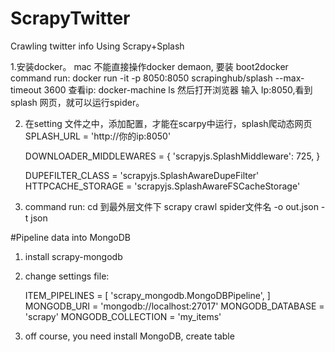 # ScrapyTwitter
Crawling twitter info Using Scrapy+Splash

1.安装docker。
mac 不能直接操作docker demaon, 要装 boot2docker
command run: docker run -it -p 8050:8050 scrapinghub/splash --max-timeout 3600
查看ip: docker-machine ls
然后打开浏览器 输入 Ip:8050,看到splash 网页，就可以运行spider。

2. 在setting 文件之中，添加配置，才能在scarpy中运行，splash爬动态网页
SPLASH_URL = 'http://你的ip:8050'

      DOWNLOADER_MIDDLEWARES = {
         'scrapyjs.SplashMiddleware': 725,
       }
       
      DUPEFILTER_CLASS = 'scrapyjs.SplashAwareDupeFilter'
      HTTPCACHE_STORAGE = 'scrapyjs.SplashAwareFSCacheStorage'



3. command run:
cd 到最外层文件下
scrapy   crawl spider文件名 -o out.json -t json



#Pipeline data into MongoDB
1. install scrapy-mongodb 
2. change settings file:

      ITEM_PIPELINES = [
      'scrapy_mongodb.MongoDBPipeline',
      ]
      MONGODB_URI = 'mongodb://localhost:27017'
      MONGODB_DATABASE = 'scrapy'
      MONGODB_COLLECTION = 'my_items'

3. off course, you need install MongoDB, create table
